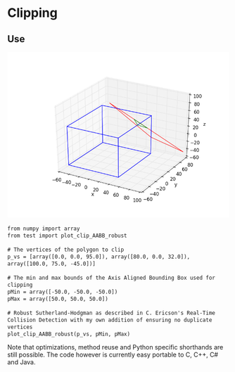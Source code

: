 # Clipping

Use
--------

<div style="text-align:center"><img src ="https://github.com/matt77hias/Clipping/blob/master/res/Example.png"/></div>

~~~~{.python}
from numpy import array
from test import plot_clip_AABB_robust

# The vertices of the polygon to clip
p_vs = [array([0.0, 0.0, 95.0]), array([80.0, 0.0, 32.0]), array([100.0, 75.0, -45.0])]

# The min and max bounds of the Axis Aligned Bounding Box used for clipping
pMin = array([-50.0, -50.0, -50.0])
pMax = array([50.0, 50.0, 50.0])

# Robust Sutherland-Hodgman as described in C. Ericson's Real-Time Collision Detection with my own addition of ensuring no duplicate vertices
plot_clip_AABB_robust(p_vs, pMin, pMax)
~~~~

Note that optimizations, method reuse and Python specific shorthands are still possible. The code however is currently easy portable to C, C++, C# and Java.
